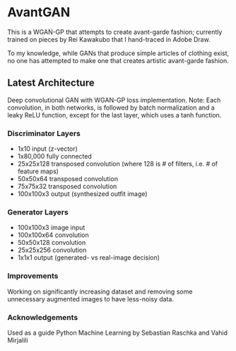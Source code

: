 # AvantGAN
This is a WGAN-GP that attempts to create avant-garde fashion; currently trained on pieces by Rei Kawakubo that I hand-traced in Adobe Draw.

To my knowledge, while GANs that produce simple articles of clothing exist, no one has attempted to make one that creates artistic avant-garde fashion.

## Latest Architecture
Deep convolutional GAN with WGAN-GP loss implementation. Note: Each convolution, in both networks, is followed by batch normalization and a leaky ReLU function, except for the last layer, which uses a tanh function. 

### Discriminator Layers
* 1x10 input (z-vector)
* 1x80,000 fully connected
* 25x25x128 transposed convolution (where 128 is # of filters, i.e. # of feature maps)
* 50x50x64 transposed convolution
* 75x75x32 transposed convolution
* 100x100x3 output (synthesized outfit image)

### Generator Layers
* 100x100x3 image input
* 100x100x64 convolution
* 50x50x128 convolution
* 25x25x256 convolution
* 1x1x1 output (generated- vs real-image decision)

### Improvements
Working on significantly increasing dataset and removing some unnecessary augmented images to have less-noisy data.

### Acknowledgements
Used as a guide Python Machine Learning by Sebastian Raschka and Vahid Mirjalili